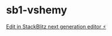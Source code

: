 # sb1-vshemy

[Edit in StackBlitz next generation editor ⚡️](https://stackblitz.com/~/github.com/Jarvis322/sb1-vshemy)